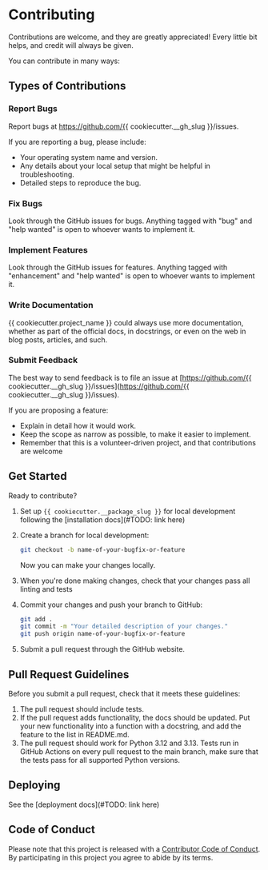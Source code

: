 # Contributing

Contributions are welcome, and they are greatly appreciated! Every little bit helps, and credit will always be given.

You can contribute in many ways:

## Types of Contributions

### Report Bugs

Report bugs at https://github.com/{{ cookiecutter.__gh_slug }}/issues.

If you are reporting a bug, please include:

- Your operating system name and version.
- Any details about your local setup that might be helpful in troubleshooting.
- Detailed steps to reproduce the bug.

### Fix Bugs

Look through the GitHub issues for bugs. Anything tagged with "bug" and "help wanted" is open to whoever wants to implement it.

### Implement Features

Look through the GitHub issues for features. Anything tagged with "enhancement" and "help wanted" is open to whoever wants to implement it.

### Write Documentation

{{ cookiecutter.project_name }} could always use more documentation, whether as part of the official docs, in docstrings, or even on the web in blog posts, articles, and such.

### Submit Feedback

The best way to send feedback is to file an issue at \[https://github.com/{{ cookiecutter.__gh_slug }}/issues\](https://github.com/{{ cookiecutter.__gh_slug }}/issues).

If you are proposing a feature:

- Explain in detail how it would work.
- Keep the scope as narrow as possible, to make it easier to implement.
- Remember that this is a volunteer-driven project, and that contributions are welcome

## Get Started

Ready to contribute?

1. Set up `{{ cookiecutter.__package_slug }}` for local development following the \[installation docs\](#TODO: link here)

1. Create a branch for local development:

   ```sh
   git checkout -b name-of-your-bugfix-or-feature
   ```

   Now you can make your changes locally.

1. When you're done making changes, check that your changes pass all linting and tests

1. Commit your changes and push your branch to GitHub:

   ```sh
   git add .
   git commit -m "Your detailed description of your changes."
   git push origin name-of-your-bugfix-or-feature
   ```

1. Submit a pull request through the GitHub website.

## Pull Request Guidelines

Before you submit a pull request, check that it meets these guidelines:

1. The pull request should include tests.
1. If the pull request adds functionality, the docs should be updated. Put your new functionality into a function with a docstring, and add the feature to the list in README.md.
1. The pull request should work for Python 3.12 and 3.13. Tests run in GitHub Actions on every pull request to the main branch, make sure that the tests pass for all supported Python versions.

## Deploying

See the \[deployment docs\](#TODO: link here)

## Code of Conduct

Please note that this project is released with a [Contributor Code of Conduct](CODE_OF_CONDUCT.md). By participating in this project you agree to abide by its terms.
